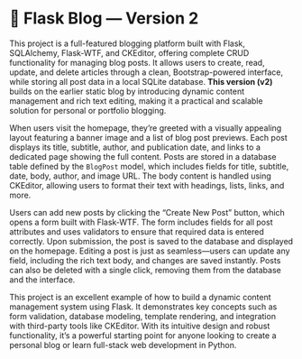 # 📝 Flask Blog — Version 2

This project is a full-featured blogging platform built with Flask, SQLAlchemy, Flask-WTF, and CKEditor, offering complete CRUD functionality for managing blog posts. It allows users to create, read, update, and delete articles through a clean, Bootstrap-powered interface, while storing all post data in a local SQLite database. **This version (v2)** builds on the earlier static blog by introducing dynamic content management and rich text editing, making it a practical and scalable solution for personal or portfolio blogging.

When users visit the homepage, they’re greeted with a visually appealing layout featuring a banner image and a list of blog post previews. Each post displays its title, subtitle, author, and publication date, and links to a dedicated page showing the full content. Posts are stored in a database table defined by the `BlogPost` model, which includes fields for title, subtitle, date, body, author, and image URL. The body content is handled using CKEditor, allowing users to format their text with headings, lists, links, and more.

Users can add new posts by clicking the “Create New Post” button, which opens a form built with Flask-WTF. The form includes fields for all post attributes and uses validators to ensure that required data is entered correctly. Upon submission, the post is saved to the database and displayed on the homepage. Editing a post is just as seamless—users can update any field, including the rich text body, and changes are saved instantly. Posts can also be deleted with a single click, removing them from the database and the interface.

This project is an excellent example of how to build a dynamic content management system using Flask. It demonstrates key concepts such as form validation, database modeling, template rendering, and integration with third-party tools like CKEditor. With its intuitive design and robust functionality, it’s a powerful starting point for anyone looking to create a personal blog or learn full-stack web development in Python.

